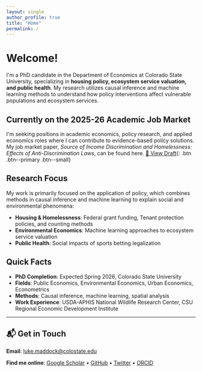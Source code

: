 ```yaml
---
layout: single
author_profile: true
title: "Home"
permalink: /
---
```


# Welcome!

I'm a PhD candidate in the Department of Economics at Colorado State University, specializing in **housing policy, ecosystem service valuation, and public health**. My research utilizes causal inference and machine learning methods to understand how policy interventions affect vulnerable populations and ecosystem services.

## Currently on the 2025-26 Academic Job Market

I'm seeking positions in academic economics, policy research, and applied economics roles where I can contribute to evidence-based policy solutions. My job market paper, *Source of Income Discrimination and Homelessness: Effects of Anti-Discrimination Laws*, can be found here. [📄 View Draft](/assets/Maddock_JMP.pdf){: .btn .btn--primary .btn--small}

## Research Focus

My work is primarily focused on the application of policy, which combines methods in causal inference and machine learning to explain social and environmental phenomena:

- **Housing & Homelessness**: Federal grant funding, Tenant protection policies, and counting methods  
- **Environmental Economics**: Machine learning approaches to ecosystem service valuation  
- **Public Health**: Social impacts of sports betting legalization  



## Quick Facts

- **PhD Completion**: Expected Spring 2026, Colorado State University
- **Fields**: Public Economics, Environmental Economics, Urban Economics, Econometrics
- **Methods**: Causal inference, machine learning, spatial analysis
- **Work Experience**: USDA-APHIS National Wildlife Research Center, CSU Regional Economic Development Institute

---

## 📬 Get in Touch

**Email**: [luke.maddock@colostate.edu](mailto:luke.maddock@colostate.edu)

**Find me online**: [Google Scholar](https://scholar.google.com/citations?user=L5dqWugAAAAJ&hl=en) • [GitHub](https://github.com/L-Maddock) • [Twitter](https://x.com/Luke_Maddock) • [ORCID](https://orcid.org/0000-0001-5701-3425)

